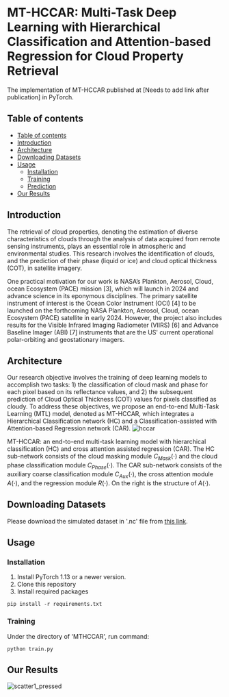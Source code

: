 # MT-HCCAR: Multi-Task Deep Learning with Hierarchical Classification and Attention-based Regression for Cloud Property Retrieval

The implementation of MT-HCCAR published at [Needs to add link after publication] in PyTorch.

## Table of contents
- [Table of contents](https://github.com/AI-4-atmosphere-remote-sensing/MT-HCCAR/tree/main?tab=readme-ov-file#table-of-contents)
- [Introduction](https://github.com/AI-4-atmosphere-remote-sensing/MT-HCCAR/tree/main?tab=readme-ov-file#introduction)
- [Architecture](https://github.com/AI-4-atmosphere-remote-sensing/MT-HCCAR/tree/main?tab=readme-ov-file#architecture)
- [Downloading Datasets](https://github.com/AI-4-atmosphere-remote-sensing/MT-HCCAR/tree/main?tab=readme-ov-file#downloading-datasets)
- [Usage](https://github.com/AI-4-atmosphere-remote-sensing/MT-HCCAR/tree/main?tab=readme-ov-file#usage)
  - [Installation](https://github.com/AI-4-atmosphere-remote-sensing/MT-HCCAR/tree/main?tab=readme-ov-file#installation)
  - [Training](https://github.com/AI-4-atmosphere-remote-sensing/MT-HCCAR/tree/main?tab=readme-ov-file#training)
  - [Prediction](https://github.com/AI-4-atmosphere-remote-sensing/MT-HCCAR/tree/main?tab=readme-ov-file#prediction)
- [Our Results](https://github.com/AI-4-atmosphere-remote-sensing/MT-HCCAR/tree/main?tab=readme-ov-file#our-results)

## Introduction
The retrieval of cloud properties, denoting the estimation of diverse characteristics of clouds through the analysis of data acquired from remote sensing instruments, plays an essential role in atmospheric and environmental studies. This research involves the identification of clouds, and the prediction of their phase (liquid or ice) and cloud optical thickness (COT), in satellite imagery. 

One practical motivation for our work is NASA’s Plankton, Aerosol, Cloud, ocean Ecosystem (PACE) mission [3], which will launch in 2024 and advance science in its eponymous disciplines. The primary satellite instrument of interest is the Ocean Color Instrument (OCI) [4] to be launched on the forthcoming NASA Plankton, Aerosol, Cloud, ocean Ecosystem (PACE) satellite in early 2024. However, the project also includes results for the Visible Infrared Imaging Radiometer (VIIRS) [6] and Advance Baseline Imager (ABI) [7] instruments that are the US' current operational polar-orbiting and geostationary imagers.

## Architecture

Our research objective involves the training of deep learning models to accomplish two tasks: 1) the classification of cloud mask and phase for each pixel based on its reflectance values, and 2) the subsequent prediction of Cloud Optical Thickness (COT) values for pixels classified as cloudy.
To address these objectives, we propose an end-to-end Multi-Task Learning (MTL) model, denoted as MT-HCCAR, which integrates a Hierarchical Classification network (HC) and a Classification-assisted with Attention-based Regression network (CAR). 
![hccar](https://github.com/AI-4-atmosphere-remote-sensing/MT-HCCAR/assets/90643297/4489a51f-2370-4088-99f9-88c630b31ff0)

MT-HCCAR: an end-to-end multi-task learning model with hierarchical classification (HC) and cross attention assisted regression (CAR). The HC sub-network consists of the cloud masking module $C_{Mask}(\cdot)$ and the cloud phase classification module $C_{Phase}(\cdot)$. The CAR sub-network consists of the auxiliary coarse classification module $C_{Aux}(\cdot)$, the cross attention module $A(\cdot)$, and the regression module $R(\cdot)$. On the right is the structure of $A(\cdot)$.

## Downloading Datasets
Please download the simulated dataset in '.nc' file from [this link](https://drive.google.com/drive/folders/1Hpb_Os1aJm0yD6mdqC3-n5Zd9LY5hjdi?usp=sharing).

## Usage
### Installation
1. Install PyTorch 1.13 or a newer version.
2. Clone this repository
3. Install required packages
```
pip install -r requirements.txt
```
### Training
Under the directory of 'MTHCCAR', run command:
```
python train.py
```
## Our Results
![scatter1_pressed](https://github.com/AI-4-atmosphere-remote-sensing/MT-HCCAR/assets/90643297/894ededd-568f-423f-a259-59013747f99f)


